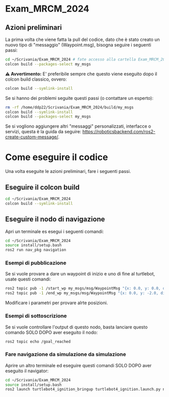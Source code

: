 # Exam_MRCM_2024

## Azioni preliminari

La prima volta che viene fatta la pull del codice, dato che è stato creato un nuovo tipo di "messaggio" (Waypoint.msg), bisogna seguire i seguenti passi:

```sh
cd ~/Scrivania/Exam_MRCM_2024 # fate accesso alla cartella Exam_MRCM_2024
colcon build --packages-select my_msgs
```

**⚠️ Avvertimento:** E' preferibile sempre che questo viene eseguito dopo il colcon build classico, ovvero:

```sh
colcon build --symlink-install
```

Se si hanno dei problemi seguite questi passi (o contattare un esperto):

```sh
rm -rf /home/ddp22/Scrivania/Exam_MRCM_2024/build/my_msgs
colcon build --symlink-install
colcon build --packages-select my_msgs
```

Se si vogliono aggiungere altri "messaggi" personalizzati, interfacce o servizi, questa è la guida da seguire: https://roboticsbackend.com/ros2-create-custom-message/.

# Come eseguire il codice

Una volta eseguite le azioni preliminari, fare i seguenti passi.

## Eseguire il colcon build

```sh
cd ~/Scrivania/Exam_MRCM_2024
colcon build --symlink-install
```

## Eseguire il nodo di navigazione

Apri un terminale es esegui i seguenti comandi:

```sh
cd ~/Scrivania/Exam_MRCM_2024
source install/setup.bash
ros2 run nav_pkg navigation
```

### Esempi di pubblicazione

Se si vuole provare a dare un waypoint di inizio e uno di fine al turtlebot, usate questi comandi:
```sh
ros2 topic pub -1 /start_wp my_msgs/msg/WaypointMsg "{x: 0.0, y: 0.0, direction: 'ovest'}"
ros2 topic pub -1 /end_wp my_msgs/msg/WaypointMsg "{x: 0.0, y: -2.0, direction: 'est'}"
```
Modificare i parametri per provare alrte posizioni.

### Esempi di sottoscrizione

Se si vuole controllare l'output di questo nodo, basta lanciare questo comando SOLO DOPO aver eseguito il nodo:
```sh
ros2 topic echo /goal_reached
```

### Fare navigazione da simulazione da simulazione

Aprire un altro terminale ed eseguire questi comandi SOLO DOPO aver eseguito il navigator:
```sh
cd ~/Scrivania/Exam_MRCM_2024
source install/setup.bash
ros2 launch turtlebot4_ignition_bringup turtlebot4_ignition.launch.py nav2:=true slam:=false localization:=true rviz:=true
```

